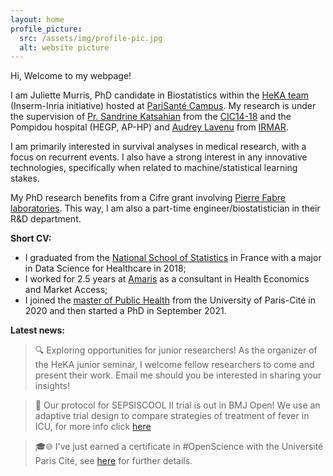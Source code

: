 ```yaml
---
layout: home
profile_picture:
  src: /assets/img/profile-pic.jpg
  alt: website picture
---
```


Hi, Welcome to my webpage!

I am Juliette Murris, PhD candidate in Biostatistics within the <a href="https://team.inria.fr/heka/">HeKA team</a> (Inserm-Inria initiative) hosted at <a href="https://parisantecampus.fr/">PariSanté Campus</a>. My research is under the supervision of <a href="https://fr.linkedin.com/in/sandrine-katsahian-98555679">Pr. Sandrine Katsahian</a> from the <a href="https://recap-inserm.fr/cic-ec-1418-fr.html">CIC14-18</a> and the Pompidou hospital (HEGP, AP-HP) and <a href="https://fr.linkedin.com/in/audrey-lavenu-7b160243">Audrey Lavenu</a> from <a href="https://irmar.univ-rennes.fr/">IRMAR</a>.

I am primarily interested in survival analyses in medical research, with a focus on recurrent events. I also have a strong interest in any innovative technologies, specifically when related to machine/statistical learning stakes. 

My PhD research benefits from a Cifre grant involving <a href="https://www.pierre-fabre.com/fr">Pierre Fabre laboratories</a>. This way, I am also a part-time engineer/biostatistician in their R&D department.

<strong>Short CV:</strong>
<ul>
  <li> I graduated from the <a href="https://www.ensai.fr/">National School of Statistics</a> in France with a major in Data Science for Healthcare in 2018;</li>
  <li> I worked for 2.5 years at <a href="https://www.amaris.com/">Amaris</a> as a consultant in Health Economics and Market Access;</li>
  <li> I joined the <a href="https://odf.u-paris.fr/fr/offre-de-formation/master-XB/sciences-technologies-sante-STS/sante-publique-K2NDGZO3/master-sante-publique-parcours-donnees-massives-en-sante-K168SJQL.html">master of Public Health</a> from the University of Paris-Cité in 2020 and then started a PhD in September 2021.</li>
</ul>

<strong>Latest news:</strong>
> 🔍 Exploring opportunities for junior researchers! As the organizer of the HeKA junior seminar, I welcome fellow researchers to come and present their work. Email me should you be interested in sharing your insights!

> 🎉 Our protocol for SEPSISCOOL II trial is out in BMJ Open! We use an adaptive trial design to compare strategies of treatment of fever in ICU, for more info click <a href="https://bmjopen.bmj.com/content/14/1/e069430.long">here</a> 

> 🎓🌐 I've just earned a certificate in #OpenScience with the Université Paris Cité, see <a href="https://u-paris.fr/bibliotheques/certification-science-ouverte-seconde-promotion-doctorants/">here</a> for further details.
